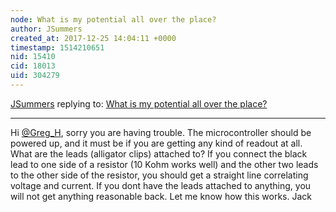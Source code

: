 ```yaml
---
node: What is my potential all over the place?
author: JSummers
created_at: 2017-12-25 14:04:11 +0000
timestamp: 1514210651
nid: 15410
cid: 18013
uid: 304279
---
```




[JSummers](../profile/JSummers) replying to: [What is my potential all over the place?](../notes/Greg_H/12-21-2017/what-is-my-potential-all-over-the-place)

----
Hi [@Greg_H](/profile/Greg_H), sorry you are having trouble.  The microcontroller should be powered up, and it must be if you are getting any kind of readout at all.  What are the leads (alligator clips) attached to?  If you connect the black lead to  one side of a resistor (10 Kohm works well) and the other two leads to the other side of the resistor, you should get a straight line correlating voltage and current.  If you dont have the leads attached to anything, you will not get anything reasonable back.  Let me know how this works.
Jack